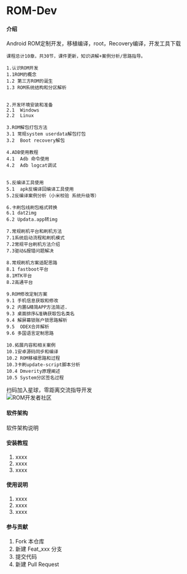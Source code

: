 # ROM-Dev

#### 介绍
Android ROM定制开发，移植编译，root，Recovery编译，开发工具下载

```
课程总计10章，共30节，课件更新，知识讲解+案例分析/思路指导。

1.认识ROM开发
1.1ROM的概念  
1.2 第三方ROM的诞生  
1.3 ROM系统结构和分区解析  


2.开发环境安装和准备
2.1  Windows    
2.2  Linux    

3.ROM解包打包方法
3.1 常规system userdata解包打包  
3.2  Boot recovery解包  

4.ADB使用教程
4.1  Adb 命令使用  
4.2  Adb logcat调试 


5.反编译工具使用
5.1  apk反编译回编译工具使用  
5.2反编译案例分析（小米校验 系统升级等） 

6.卡刷包线刷包格式转换
6.1 dat2img 
6.2 Updata.app转img 

7.常规刷机平台和刷机方法
7.1系统启动流程和刷机模式 
7.2常规平台刷机方法介绍 
7.3驱动&报错问题解决 

8.常规刷机方案适配思路
8.1 fastboot平台 
8.1MTK平台 
8.2高通平台 

9.ROM修改定制方案
9.1 手机信息获取和修改
9.2 内置&精简APP方法简述. 
9.3 桌面排序&准确获取包名类名 
9.4 解屏幕锁账户锁思路解析 
9.5  ODEX合并解析 
9.6 多国语言定制思路 	

10.拓展内容和相关案例
10.1安卓源码同步和编译 
10.2 ROM移植思路和过程 
10.3卡刷update-script脚本分析 
10.4 Dmverity原理阐述 
10.5 System分区签名过程 
```

扫码加入星球，零距离交流指导开发<br/>
![ROM开发者社区](http://www.zecoki.com/ximages/xq/ewm.jpg "在这里输入图片标题")

#### 软件架构
软件架构说明


#### 安装教程

1. xxxx
2. xxxx
3. xxxx

#### 使用说明

1. xxxx
2. xxxx
3. xxxx

#### 参与贡献

1. Fork 本仓库
2. 新建 Feat_xxx 分支
3. 提交代码
4. 新建 Pull Request

